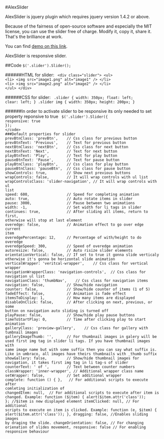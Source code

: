 #AlexSlider

AlexSlider is jquery plugin which requires jquery version 1.4.2 or above.

Because of the fairness of open-source software and especially the MIT license, you can use the slider free of charge. Modify it, copy it, share it. That's the brilliance at work.

You can find [demo on this link](http://www.vegaitsourcing.rs/articles/2012/01/alex-slider-a-jquery-slider/ "AlexSlider demo").

AlexSlider is responsive slider.

##Code
<code>$('.slider').Slider();</code>

######HTML for slider:
<code>
&lt;div class="slider"&gt;
      	&lt;ul&gt;
		&lt;li&gt;
			&lt;img src="image1.png" alt="image1" /&gt;
		&lt;/li&gt;
		&lt;li&gt;
			&gt;img src="image2.png" alt="image2" /&gt;
		&lt;/li&gt;
	&lt;/ul&gt;
 &lt;/div&gt;
</code>

######CSS for slider:
<code> 
.slider {
	width: 350px;
	float: left;
	clear: left;
}
.slider img {
	width: 350px;
	height: 200px;
}
</code> 

######In order to activate slider to be responsive its only needed to set property reponsive to true
<code>
$('.slider').Slider({
		responsive: true
	});
</code>
###Default properties for slider
            prevBtnClass: 'prevBtn',    // Css class for previous button
            prevBtnText: 'Previous',    // Text for previous button
            nextBtnClass: 'nextBtn',    // Css class for next button
            nextBtnText: 'Next',        // Text for next button
            playBtnText: 'Play',        // Text for play button
            pauseBtnText: 'Pause',      // Text for pause button
            playBtnClass: 'playBtn',    // Css class for play button
            pauseBtnClass: 'pauseBtn',  // Css class for pause button
            showControls: true,         // Show next previous buttons
			wrapControls: false,		// It will wrap controls with ul list
			wrapControlsClass: 'slider-navigation',	// It will wrap controls with ul list
            speed: 600,                 // Speed for completing animation
            auto: true,                 // Auto rotate items in slider
            pause: 3000,                // Pause between two animations
            width: -1,                  // Set width for li tags in slider
            continues: true,			// After sliding all items, return to first, otherwise will stop at last element
            overedge: false,            // Animation effect to go over edge current item
            overedgePercentage: 12,     // Percentage of with/height to do overedge
            overedgeSpeed: 300,         // Speed of overedge animation
            autoresize: false,          // Auto risize slider elements
            orientationVertical: false, // If set to true it gonna slide verticaly otherwise it's gonna be horizontal slide animation
            verticalWrapper: 'veritcal-wrapper',    // Css class for vertical wrapper
            navigationWrapperClass: 'navigation-controls',  // Css class for navigation ul list
            navigationClass: 'thumbNav',    // Css class for navigation items	
            navigation: false,          // Show/hide navigation
            counter: false,             // Show/hide counter of items (1 of 5)
            fadeEffect: false,          // Animation is fade effect
            itemsToDisplay: 1,          // How many items are displayed
            disableOnClick: false,      // After clicking on next, previous, or some button on navigation auto sliding is turned off
            playPause: false,           // Show/hide play pause buttons
            timeToStartPlay: 0,         // Time after clicking play to start animation
            galleryClass: 'preview-gallery',    // Css class for gallery with tumbnail images
            galleryImageThumb: '',      // For thumbnail images in galery will be used first img tag in slider li tags. If you have thumbnail images with same image name but with some suffix then you can say what suffix is. Like in umbraco, all images have theirs thumbnails with _thumb suffix
            showGallery: false,         // Show/hide thumbnail images for navigation, it takes first img tag in li tag-s of slider
            counterText: ' of ',        // Text between counter numbers
			classWrapper: 'inner-wrapper', // Additional wrapper class name
			setWrapper: false, 			// Set additional wrapper	
            complete: function () { },   // For additional scripts to execute after comleting initialization of 			
			changedItem: null,	// For additional scripts to execute after item is changed. Example: function ($item) { alert($item.attr('class')); }; //$item is new displayed element
			itemClicked: null,	// For additional scripts to execute on item is clicked. Example: function (e, $item) { alert($item.attr('class')); },
			dragging: false,        //Enables sliding images by draging the slide.
			changeOrientation: false, // For changing orienation of slides movement,
			responsive: false // For enabling responsive behaviour
